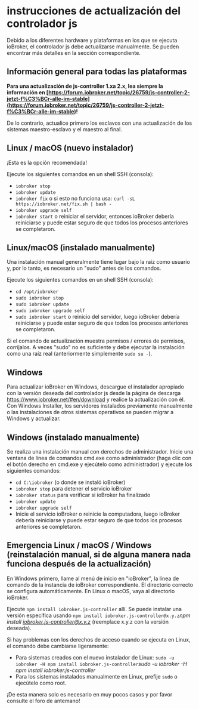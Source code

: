 # instrucciones de actualización del controlador js

Debido a los diferentes hardware y plataformas en los que se ejecuta ioBroker, el controlador js debe actualizarse manualmente. Se pueden encontrar más detalles en la sección correspondiente.

## Información general para todas las plataformas

**Para una actualización de js-controller 1.xa 2.x, lea siempre la información en [https://forum.iobroker.net/topic/26759/js-controller-2-jetzt-f%C3%BCr-alle-im-stable](https://forum.iobroker.net/topic/26759/js-controller-2-jetzt-f%C3%BCr-alle-im-stable)!**

De lo contrario, actualice primero los esclavos con una actualización de los sistemas maestro-esclavo y el maestro al final.

## Linux / macOS (nuevo instalador)
¡Esta es la opción recomendada!

Ejecute los siguientes comandos en un shell SSH (consola):
* `iobroker stop`
* `iobroker update`
* `iobroker fix` o si esto no funciona usa: `curl -sL https://iobroker.net/fix.sh | bash -`
* `iobroker upgrade self`
* `iobroker start` o reiniciar el servidor, entonces ioBroker debería reiniciarse y puede estar seguro de que todos los procesos anteriores se completaron.
<!-- copy
iobroker stop
iobroker update
iobroker fix
iobroker upgrade self
iobroker start
-->

## Linux/macOS (instalado manualmente)

Una instalación manual generalmente tiene lugar bajo la raíz como usuario y, por lo tanto, es necesario un "sudo" antes de los comandos.

Ejecute los siguientes comandos en un shell SSH (consola):
* `cd /opt/iobroker`
* `sudo iobroker stop`
* `sudo iobroker update`
* `sudo iobroker upgrade self`
* `sudo iobroker start` o reinicio del servidor, luego ioBroker debería reiniciarse y puede estar seguro de que todos los procesos anteriores se completaron.
<!-- copy
cd /opt/iobroker
sudo iobroker stop
sudo iobroker upgrade
sudo iobroker upgrade self
sudo iobroker start
-->

Si el comando de actualización muestra permisos / errores de permisos, corríjalos. A veces "sudo" no es suficiente y debe ejecutar la instalación como una raíz real (anteriormente simplemente `sudo su -`).

## Windows

Para actualizar ioBroker en Windows, descargue el instalador apropiado con la versión deseada del controlador js desde la página de descarga https://www.iobroker.net/#en/download y realice la actualización con él. Con Windows Installer, los servidores instalados previamente manualmente o las instalaciones de otros sistemas operativos se pueden migrar a Windows y actualizar.

## Windows (instalado manualmente)

Se realiza una instalación manual con derechos de administrador. Inicie una ventana de línea de comandos cmd.exe como administrador (haga clic con el botón derecho en cmd.exe y ejecútelo como administrador) y ejecute los siguientes comandos:

* `cd C:\iobroker` (o donde se instaló ioBroker)
* `iobroker stop` para detener el servicio ioBroker
* `iobroker status` para verificar si ioBroker ha finalizado
* `iobroker update`
* `iobroker upgrade self`
* Inicie el servicio ioBroker o reinicie la computadora, luego ioBroker debería reiniciarse y puede estar seguro de que todos los procesos anteriores se completaron.
<!-- copy
cd C:\iobroker
iobroker stop
iobroker status
iobroker update
iobroker upgrade self
-->

## Emergencia Linux / macOS / Windows (reinstalación manual, si de alguna manera nada funciona después de la actualización)

En Windows primero, llame al menú de inicio en "ioBroker", la línea de comando de la instancia de ioBroker correspondiente. El directorio correcto se configura automáticamente. En Linux o macOS, vaya al directorio ioBroker.

Ejecute `npm install iobroker.js-controller` allí. Se puede instalar una versión específica usando `npm install iobroker.js-controller@x.y.z`*npm install iobroker.js-controller@x.y.z* (reemplace x.y.z con la versión deseada).

Si hay problemas con los derechos de acceso cuando se ejecuta en Linux, el comando debe cambiarse ligeramente:

* Para sistemas creados con el nuevo instalador de Linux: `sudo -u iobroker -H npm install iobroker.js-controller`*sudo -u iobroker -H npm install iobroker.js-controller*
* Para los sistemas instalados manualmente en Linux, prefije `sudo` o ejecútelo como root.

¡De esta manera solo es necesario en muy pocos casos y por favor consulte el foro de antemano!
